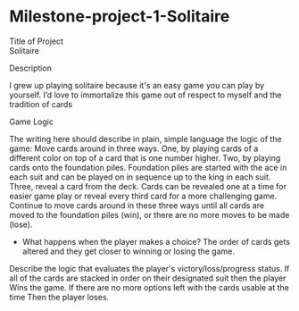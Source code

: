 # Milestone-project-1-Solitaire
Title of Project  
Solitaire



Description

I grew up playing solitaire because it's an easy game you can play by yourself. I’d love to immortalize this game out of respect to myself and the tradition of cards

Game Logic

The writing here should describe in plain, simple language the logic of the game:
Move cards around in three ways. One, by playing cards of a different color on top of a card that is one number higher. Two, by playing cards onto the foundation piles. Foundation piles are started with the ace in each suit and can be played on in sequence up to the king in each suit. Three, reveal a card from the deck. Cards can be revealed one at a time for easier game play or reveal every third card for a more challenging game. 
Continue to move cards around in these three ways until all cards are moved to the foundation piles (win), or there are no more moves to be made (lose).

 - What happens when the player makes a choice?
The order of cards gets altered and they get closer to winning or losing the game.

Describe the logic that evaluates the player's victory/loss/progress status.
If all of the cards are stacked in order on their designated suit then the player
Wins the game. If there are no more options left with the cards usable at the time 
Then the player loses.



